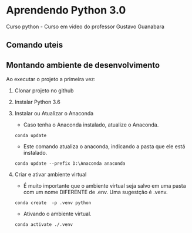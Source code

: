 # Aprendendo Python 3.0

Curso python - Curso em video do professor Gustavo Guanabara

## Comando uteis

## Montando ambiente de desenvolvimento

Ao executar o projeto a primeira vez:

1. Clonar projeto no github

2. Instalar Python 3.6

3. Instalar ou Atualizar o Anaconda

    - Caso tenha o Anaconda instalado,
atualize o Anaconda.

    ```shell
    conda update
    ```

    - Este comando atualiza o anaconda, indicando a pasta que ele está instalado.

    ```shell
    conda update --prefix D:\Anaconda anaconda
    ```

4. Criar e ativar ambiente virtual

    - É muito importante que o ambiente virtual seja salvo em uma pasta com um nome DIFERENTE de .env. Uma sugestção é .venv.

    ```shell
    conda create  -p .venv python
    ```

    - Ativando o ambiente virtual.

    ```shell
    conda activate ./.venv
    ```
